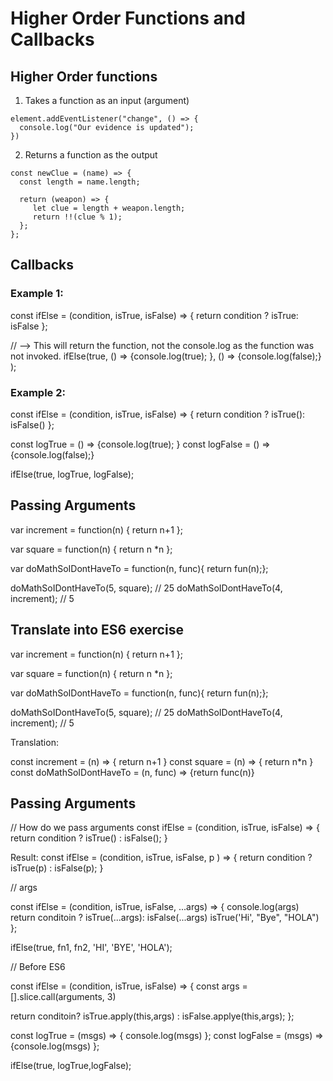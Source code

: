 # Higher Order Functions and Callbacks

## Higher Order functions

1. Takes a function as an input (argument)

```
element.addEventListener("change", () => {
  console.log("Our evidence is updated");
})
```

2. Returns a function as the output

```
const newClue = (name) => {
  const length = name.length;

  return (weapon) => {
     let clue = length + weapon.length;
     return !!(clue % 1);
  };
};
```

## Callbacks


### Example 1:

const ifElse = (condition, isTrue, isFalse) => {
  return condition ? isTrue: isFalse
};


// --> This will return the function, not the console.log as the function was not invoked.
ifElse(true,
  () => {console.log(true); },
  () => {console.log(false);}
);


### Example 2:

const ifElse = (condition, isTrue, isFalse) => {
  return condition ? isTrue(): isFalse()
};

const logTrue = () => {console.log(true); }
const logFalse =  () => {console.log(false);}

ifElse(true, logTrue, logFalse);


## Passing Arguments

var increment = function(n) { return n+1 };

var square = function(n) { return n *n };

var doMathSoIDontHaveTo = function(n, func){ return fun(n);};

doMathSoIDontHaveTo(5, square);  // 25
doMathSoIDontHaveTo(4, increment); // 5

## Translate into ES6 exercise

var increment = function(n) { return n+1 };

var square = function(n) { return n *n };

var doMathSoIDontHaveTo = function(n, func){ return fun(n);};

doMathSoIDontHaveTo(5, square);  // 25
doMathSoIDontHaveTo(4, increment); // 5


Translation:

const increment = (n) => { return n+1 }
const square = (n) => { return n*n }
const doMathSoIDontHaveTo = (n, func) => {return func(n)}

## Passing Arguments

// How do we pass arguments
const ifElse = (condition, isTrue, isFalse) => {
  return condition ? isTrue() : isFalse();
}

Result:
const ifElse = (condition, isTrue, isFalse, p ) => {
  return condition ? isTrue(p) : isFalse(p);
}


// args

const ifElse = (condition, isTrue, isFalse, ...args) => {
  console.log(args)
  return conditoin ? isTrue(...args): isFalse(...args)
  isTrue('Hi', "Bye", "HOLA")
};

ifElse(true, fn1, fn2, 'HI', 'BYE', 'HOLA');


// Before ES6

const ifElse = (condition, isTrue, isFalse) => {
  const args = [].slice.call(arguments, 3)

  return conditoin? isTrue.apply(this,args) : isFalse.applye(this,args);
};

const logTrue = (msgs) => { console.log(msgs) };
const logFalse = (msgs) => {console.log(msgs) };

ifElse(true, logTrue,logFalse);
